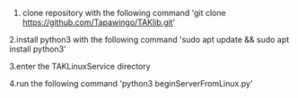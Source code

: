1. clone repository with the following command 'git clone https://github.com/Tapawingo/TAKlib.git'

2.install python3 with the following command 'sudo apt update && sudo apt install python3'

3.enter the TAKLinuxService directory

4.run the following command 'python3 beginServerFromLinux.py'
